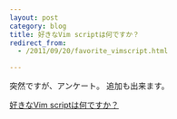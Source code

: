 ```yaml
---
layout: post
category: blog
title: 好きなVim scriptは何ですか？
redirect_from:
  - /2011/09/20/favorite_vimscript.html

---
```


突然ですが、アンケート。
追加も出来ます。
  <script type="text/javascript" charset="utf-8" src="http://static.polldaddy.com/p/5518250.js"></script>
  <noscript><a href="http://polldaddy.com/poll/5518250/">好きなVim scriptは何ですか？</a></noscript>
